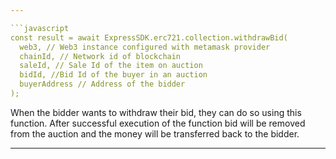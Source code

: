 ```yaml
---

```javascript
const result = await ExpressSDK.erc721.collection.withdrawBid(
  web3, // Web3 instance configured with metamask provider
  chainId, // Network id of blockchain
  saleId, // Sale Id of the item on auction
  bidId, //Bid Id of the buyer in an auction
  buyerAddress // Address of the bidder
);
```

When the bidder wants to withdraw their bid, they can do so using this function. After successful execution of the function bid will be removed from the auction and the money will be transferred back to the bidder.

---
```

